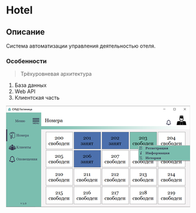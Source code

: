 # Hotel

## Описание 
Система автоматизации управления деятельностью отеля.

### Особенности
> Трёхуровневая архитектура
  1) База данных
  2) Web API
  3) Клиентская часть

![Form](Main.png)
